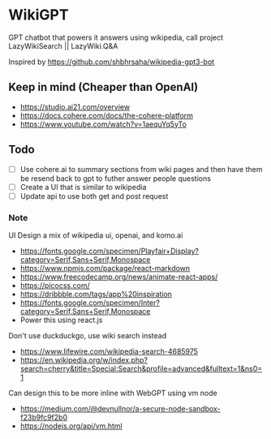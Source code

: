 # WikiGPT
GPT chatbot that powers it answers using wikipedia, call project LazyWikiSearch || LazyWiki.Q&A

Inspired by https://github.com/shbhrsaha/wikipedia-gpt3-bot

## Keep in mind (Cheaper than OpenAI)
- https://studio.ai21.com/overview
- https://docs.cohere.com/docs/the-cohere-platform
- https://www.youtube.com/watch?v=1aequYq5yTo

## Todo
- [ ] Use cohere.ai to summary sections from wiki pages and then have them be resend back to gpt to futher answer people questions
- [ ] Create a UI that is similar to wikipedia
- [ ] Update api to use both get and post request

### Note

UI Design a mix of wikipedia ui, openai, and komo.ai
- https://fonts.google.com/specimen/Playfair+Display?category=Serif,Sans+Serif,Monospace
- https://www.npmjs.com/package/react-markdown
- https://www.freecodecamp.org/news/animate-react-apps/
- https://picocss.com/
- https://dribbble.com/tags/app%20inspiration
- https://fonts.google.com/specimen/Inter?category=Serif,Sans+Serif,Monospace
- Power this using react.js

Don't use duckduckgo, use wiki search instead
- https://www.lifewire.com/wikipedia-search-4685975
- https://en.wikipedia.org/w/index.php?search=cherry&title=Special:Search&profile=advanced&fulltext=1&ns0=1


Can design this to be more inline with WebGPT using vm node
- https://medium.com/@devnullnor/a-secure-node-sandbox-f23b9fc9f2b0
- https://nodejs.org/api/vm.html

